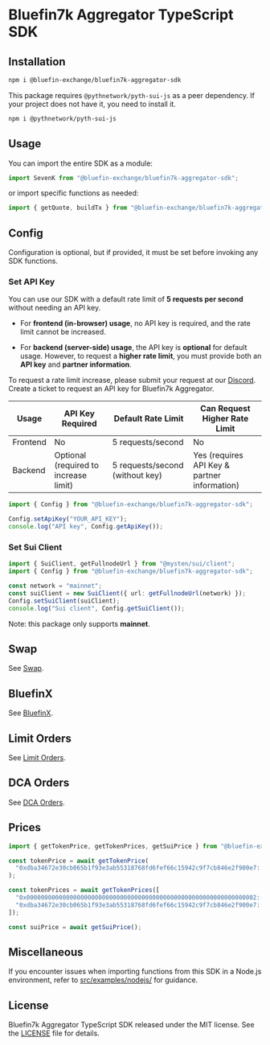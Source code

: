 # Bluefin7k Aggregator TypeScript SDK

## Installation

```bash
npm i @bluefin-exchange/bluefin7k-aggregator-sdk
```

This package requires `@pythnetwork/pyth-sui-js` as a peer dependency. If your
project does not have it, you need to install it.

```bash
npm i @pythnetwork/pyth-sui-js
```

## Usage

You can import the entire SDK as a module:

```typescript
import SevenK from "@bluefin-exchange/bluefin7k-aggregator-sdk";
```

or import specific functions as needed:

```typescript
import { getQuote, buildTx } from "@bluefin-exchange/bluefin7k-aggregator-sdk";
```

## Config

Configuration is optional, but if provided, it must be set before invoking any
SDK functions.

### Set API Key

You can use our SDK with a default rate limit of **5 requests per second**
without needing an API key.

- For **frontend (in-browser) usage**, no API key is required, and the rate
  limit cannot be increased.

- For **backend (server-side) usage**, the API key is **optional** for default
  usage. However, to request a **higher rate limit**, you must provide both an
  **API key** and **partner information**.

To request a rate limit increase, please submit your request at our [Discord](https://discord.gg/bluefinapp).
Create a ticket to request an API key for Bluefin7k Aggregator.

| Usage    | API Key Required                      | Default Rate Limit              | Can Request Higher Rate Limit                |
| -------- | ------------------------------------- | ------------------------------- | -------------------------------------------- |
| Frontend | No                                    | 5 requests/second               | No                                           |
| Backend  | Optional (required to increase limit) | 5 requests/second (without key) | Yes (requires API Key & partner information) |

```typescript
import { Config } from "@bluefin-exchange/bluefin7k-aggregator-sdk";

Config.setApiKey("YOUR_API_KEY");
console.log("API key", Config.getApiKey());
```

### Set Sui Client

```typescript
import { SuiClient, getFullnodeUrl } from "@mysten/sui/client";
import { Config } from "@bluefin-exchange/bluefin7k-aggregator-sdk";

const network = "mainnet";
const suiClient = new SuiClient({ url: getFullnodeUrl(network) });
Config.setSuiClient(suiClient);
console.log("Sui client", Config.getSuiClient());
```

Note: this package only supports **mainnet**.

## Swap

See [Swap](docs/SWAP.md).

## BluefinX

See [BluefinX](docs/BLUEFINX.md).

## Limit Orders

See [Limit Orders](docs/LIMIT.md).

## DCA Orders

See [DCA Orders](docs/DCA.md).

## Prices

```typescript
import { getTokenPrice, getTokenPrices, getSuiPrice } from "@bluefin-exchange/bluefin7k-aggregator-sdk";

const tokenPrice = await getTokenPrice(
  "0xdba34672e30cb065b1f93e3ab55318768fd6fef66c15942c9f7cb846e2f900e7::usdc::USDC",
);

const tokenPrices = await getTokenPrices([
  "0x0000000000000000000000000000000000000000000000000000000000000002::sui::SUI",
  "0xdba34672e30cb065b1f93e3ab55318768fd6fef66c15942c9f7cb846e2f900e7::usdc::USDC",
]);

const suiPrice = await getSuiPrice();
```

## Miscellaneous

If you encounter issues when importing functions from this SDK in a Node.js
environment, refer to [src/examples/nodejs/](./src/examples/nodejs/) for
guidance.

## License

Bluefin7k Aggregator TypeScript SDK released under the MIT license. See the [LICENSE](./LICENSE)
file for details.
